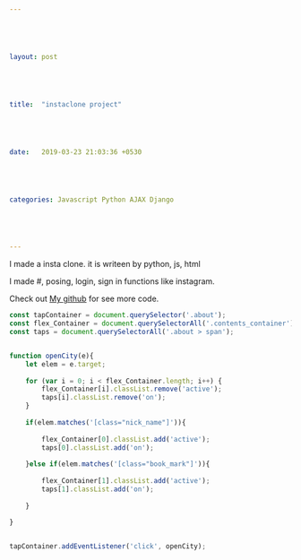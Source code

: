 ```yaml
---





layout: post





title:  "instaclone project"





date:   2019-03-23 21:03:36 +0530





categories: Javascript Python AJAX Django





---
```






I made a insta clone. it is writeen by python, js, html

I made #, posing, login, sign in functions like instagram.


Check out [My github](https://github.com/do324/instaclone) for see more code.









```javascript
const tapContainer = document.querySelector('.about');
const flex_Container = document.querySelectorAll('.contents_container');
const taps = document.querySelectorAll('.about > span');


function openCity(e){
    let elem = e.target;
    
    for (var i = 0; i < flex_Container.length; i++) {
        flex_Container[i].classList.remove('active');
        taps[i].classList.remove('on');
    }
    
    if(elem.matches('[class="nick_name"]')){
        
        flex_Container[0].classList.add('active');
        taps[0].classList.add('on');
        
    }else if(elem.matches('[class="book_mark"]')){
        
        flex_Container[1].classList.add('active');
        taps[1].classList.add('on');
        
    }
    
}


tapContainer.addEventListener('click', openCity);
```


















